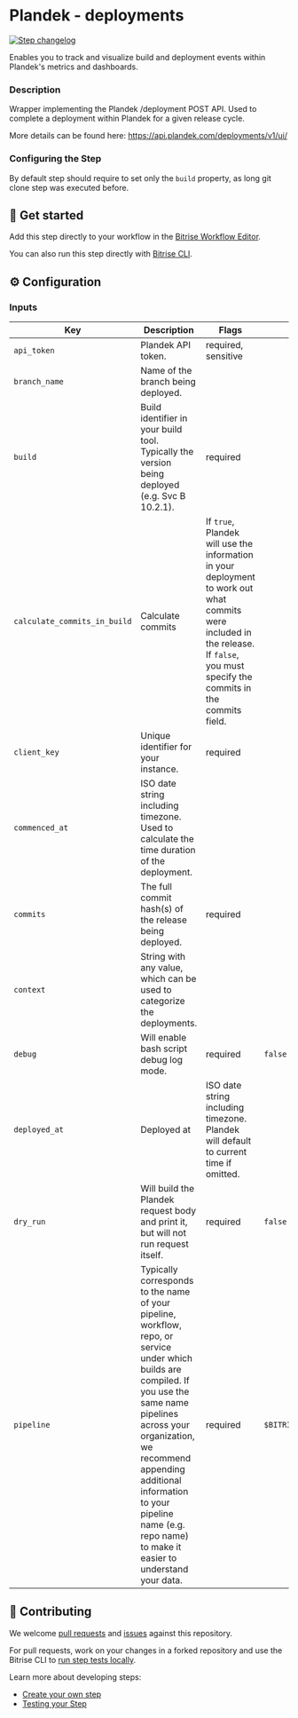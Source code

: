 # Plandek - deployments

[![Step changelog](https://shields.io/github/v/release/secretescapes/bitrise-step-plandek-deployment?include_prereleases&label=changelog&color=blueviolet)](https://github.com/secretescapes/bitrise-step-plandek-deployment/releases)

Enables you to track and visualize build and deployment events within Plandek's metrics and dashboards.

### Description

Wrapper implementing the Plandek /deployment POST API. Used to complete a deployment within Plandek for a given release cycle.

More details can be found here: https://api.plandek.com/deployments/v1/ui/

### Configuring the Step

By default step should require to set only the `build` property, as long git clone
step was executed before.

## 🧩 Get started

Add this step directly to your workflow in the [Bitrise Workflow Editor](https://devcenter.bitrise.io/steps-and-workflows/steps-and-workflows-index/).

You can also run this step directly with [Bitrise CLI](https://github.com/bitrise-io/bitrise).

## ⚙️ Configuration

### Inputs

| Key | Description | Flags | Default |
| --- | --- | --- | --- |
| `api_token` | Plandek API token.| required, sensitive | |
| `branch_name` | Name of the branch being deployed. | | |
| `build` | Build identifier in your build tool. Typically the version being deployed (e.g. Svc B 10.2.1). | required | |
| `calculate_commits_in_build` | Calculate commits | If `true`, Plandek will use the information in your deployment to work out what commits were included in the release. If `false`, you must specify the commits in the commits field. | | `false` |
| `client_key` | Unique identifier for your instance. | required | |
| `commenced_at` | ISO date string including timezone. Used to calculate the time duration of the deployment. | | |
| `commits` | The full commit hash(s) of the release being deployed. | required | |
| `context` | String with any value, which can be used to categorize the deployments. | | |
| `debug` | Will enable bash script debug log mode. | required | `false` |
| `deployed_at` | Deployed at | ISO date string including timezone. Plandek will default to current time if omitted. | | |
| `dry_run` | Will build the Plandek request body and print it, but will not run request itself. | required | `false` |
| `pipeline` | Typically corresponds to the name of your pipeline, workflow, repo, or service under which builds are compiled. If you use the same name pipelines across your organization, we recommend appending additional information to your pipeline name (e.g. repo name) to make it easier to understand your data. | required | `$BITRISE_APP_TITLE` |

## 🙋 Contributing

We welcome [pull requests](https://github.com/secretescapes/bitrise-step-plandek-deployment/pulls) and [issues](https://github.com/secretescapes/bitrise-step-plandek-deployment/issues) against this repository.

For pull requests, work on your changes in a forked repository and use the Bitrise CLI to [run step tests locally](https://devcenter.bitrise.io/bitrise-cli/run-your-first-build/).

Learn more about developing steps:

- [Create your own step](https://devcenter.bitrise.io/contributors/create-your-own-step/)
- [Testing your Step](https://devcenter.bitrise.io/contributors/testing-and-versioning-your-steps/)
